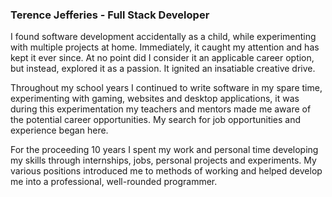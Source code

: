 ### Terence Jefferies - Full Stack Developer

I found software development accidentally as a child, while experimenting with multiple projects at home. Immediately, it caught my attention and has kept it ever since. At no point did I consider it an applicable career option, but instead, explored it as a passion. It ignited an insatiable creative drive.

Throughout my school years I continued to write software in my spare time, experimenting with gaming, websites and desktop applications, it was during this experimentation my teachers and mentors made me aware of the potential career opportunities. My search for job opportunities and experience began here.

For the proceeding 10 years I spent my work and personal time developing my skills through internships, jobs, personal projects and experiments. My various positions introduced me to methods of working and helped develop me into a professional, well-rounded programmer.

<!--
**TerenceJefferies/TerenceJefferies** is a ✨ _special_ ✨ repository because its `README.md` (this file) appears on your GitHub profile.

Here are some ideas to get you started:

- 🔭 I’m currently working on ...
- 🌱 I’m currently learning ...
- 👯 I’m looking to collaborate on ...
- 🤔 I’m looking for help with ...
- 💬 Ask me about ...
- 📫 How to reach me: ...
- 😄 Pronouns: ...
- ⚡ Fun fact: ...
-->
